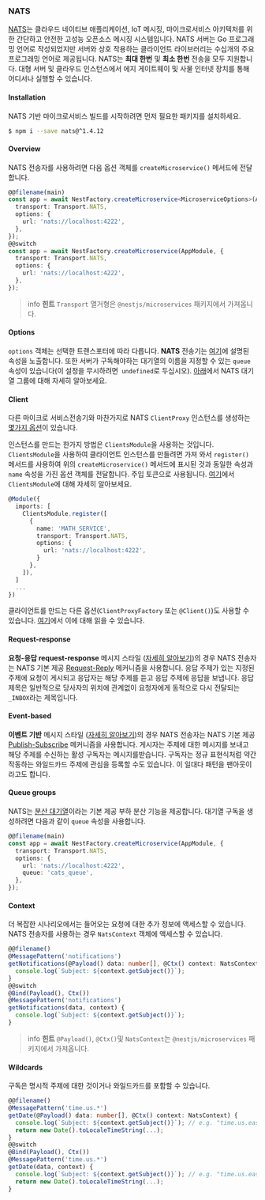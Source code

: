### NATS

[NATS](https://nats.io)는 클라우드 네이티브 애플리케이션, IoT 메시징, 마이크로서비스 아키텍처를 위한 간단하고 안전한 고성능 오픈소스 메시징 시스템입니다. NATS 서버는 Go 프로그래밍 언어로 작성되었지만 서버와 상호 작용하는 클라이언트 라이브러리는 수십개의 주요 프로그래밍 언어로 제공됩니다. NATS는 **최대 한번** 및 **최소 한번** 전송을 모두 지원합니다. 대형 서버 및 클라우드 인스턴스에서 에지 게이트웨이 및 사물 인터넷 장치를 통해 어디서나 실행할 수 있습니다.

#### Installation

NATS 기반 마이크로서비스 빌드를 시작하려면 먼저 필요한 패키지를 설치하세요.

```bash
$ npm i --save nats@^1.4.12
```

#### Overview

NATS 전송자를 사용하려면 다음 옵션 객체를 `createMicroservice()` 메서드에 전달합니다.

```typescript
@@filename(main)
const app = await NestFactory.createMicroservice<MicroserviceOptions>(AppModule, {
  transport: Transport.NATS,
  options: {
    url: 'nats://localhost:4222',
  },
});
@@switch
const app = await NestFactory.createMicroservice(AppModule, {
  transport: Transport.NATS,
  options: {
    url: 'nats://localhost:4222',
  },
});
```

> info **힌트** `Transport` 열거형은 `@nestjs/microservices` 패키지에서 가져옵니다.

#### Options

`options` 객체는 선택한 트랜스포터에 따라 다릅니다. **NATS** 전송기는 [여기](https://github.com/nats-io/node-nats#connect-options)에 설명된 속성을 노출합니다.
또한 서버가 구독해야하는 대기열의 이름을 지정할 수 있는 `queue` 속성이 있습니다(이 설정을 무시하려면` undefined`로 두십시오). [아래](/microservices/nats#queue-groups)에서 NATS 대기열 그룹에 대해 자세히 알아보세요.

#### Client

다른 마이크로 서비스전송기와 마찬가지로 NATS `ClientProxy` 인스턴스를 생성하는 [몇가지 옵션](/microservices/basics#client)이 있습니다.

인스턴스를 만드는 한가지 방법은 `ClientsModule`을 사용하는 것입니다. `ClientsModule`을 사용하여 클라이언트 인스턴스를 만들려면 가져 와서 `register()` 메서드를 사용하여 위의 `createMicroservice()` 메서드에 표시된 것과 동일한 속성과 `name` 속성을 가진 옵션 객체를 전달합니다. 주입 토큰으로 사용됩니다. [여기](/microservices/basics#client)에서 `ClientsModule`에 대해 자세히 알아보세요.

```typescript
@Module({
  imports: [
    ClientsModule.register([
      {
        name: 'MATH_SERVICE',
        transport: Transport.NATS,
        options: {
          url: 'nats://localhost:4222',
        }
      },
    ]),
  ]
  ...
})
```

클라이언트를 만드는 다른 옵션(`ClientProxyFactory` 또는 `@Client()`)도 사용할 수 있습니다. [여기](/microservices/basics#client)에서 이에 대해 읽을 수 있습니다.

#### Request-response

**요청-응답 request-response** 메시지 스타일 ([자세히 알아보기](/microservices/basics#request-response))의 경우 NATS 전송자는 NATS 기본 제공 [Request-Reply](https://docs.nats.io/nats-concepts/reqreply) 메커니즘을 사용합니다. 응답 주제가 있는 지정된 주제에 요청이 게시되고 응답자는 해당 주제를 듣고 응답 주제에 응답을 보냅니다. 응답 제목은 일반적으로 당사자의 위치에 관계없이 요청자에게 동적으로 다시 전달되는 `_INBOX`라는 제목입니다.

#### Event-based

**이벤트 기반** 메시지 스타일 ([자세히 알아보기](/microservices/basics#event-based))의 경우 NATS 전송자는 NATS 기본 제공 [Publish-Subscribe](https://docs.nats.io/nats-concepts/pubsub) 메커니즘을 사용합니다. 게시자는 주제에 대한 메시지를 보내고 해당 주제를 수신하는 활성 구독자는 메시지를받습니다. 구독자는 정규 표현식처럼 약간 작동하는 와일드카드 주제에 관심을 등록할 수도 있습니다. 이 일대다 패턴을 팬아웃이라고도 합니다.

#### Queue groups

NATS는 [분산 대기열](https://docs.nats.io/nats-concepts/queue)이라는 기본 제공 부하 분산 기능을 제공합니다. 대기열 구독을 생성하려면 다음과 같이 `queue` 속성을 사용합니다.

```typescript
@@filename(main)
const app = await NestFactory.createMicroservice(AppModule, {
  transport: Transport.NATS,
  options: {
    url: 'nats://localhost:4222',
    queue: 'cats_queue',
  },
});
```

#### Context

더 복잡한 시나리오에서는 들어오는 요청에 대한 추가 정보에 액세스할 수 있습니다. NATS 전송자를 사용하는 경우 `NatsContext` 객체에 액세스할 수 있습니다.

```typescript
@@filename()
@MessagePattern('notifications')
getNotifications(@Payload() data: number[], @Ctx() context: NatsContext) {
  console.log(`Subject: ${context.getSubject()}`);
}
@@switch
@Bind(Payload(), Ctx())
@MessagePattern('notifications')
getNotifications(data, context) {
  console.log(`Subject: ${context.getSubject()}`);
}
```

> info **힌트** `@Payload()`, `@Ctx()`및 `NatsContext`는 `@nestjs/microservices` 패키지에서 가져옵니다.

#### Wildcards

구독은 명시적 주제에 대한 것이거나 와일드카드를 포함할 수 있습니다.

```typescript
@@filename()
@MessagePattern('time.us.*')
getDate(@Payload() data: number[], @Ctx() context: NatsContext) {
  console.log(`Subject: ${context.getSubject()}`); // e.g. "time.us.east"
  return new Date().toLocaleTimeString(...);
}
@@switch
@Bind(Payload(), Ctx())
@MessagePattern('time.us.*')
getDate(data, context) {
  console.log(`Subject: ${context.getSubject()}`); // e.g. "time.us.east"
  return new Date().toLocaleTimeString(...);
}
```
